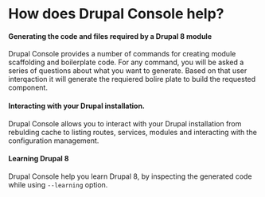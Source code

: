 # How does Drupal Console help?

#### Generating the code and files required by a Drupal 8 module
  Drupal Console provides a number of commands for creating module scaffolding and boilerplate code. For any command, you will be asked a series of questions about what you want to generate. Based on that user interqaction it will generate the requiered bolire plate to build the requested component.
  
#### Interacting with your Drupal installation.
  Drupal Console allows you to interact with your Drupal installation from rebulding cache to listing routes, services, modules and interacting with the configuration management.

#### Learning Drupal 8    
  Drupal Console help you learn Drupal 8, by inspecting the generated code while using `--learning` option.